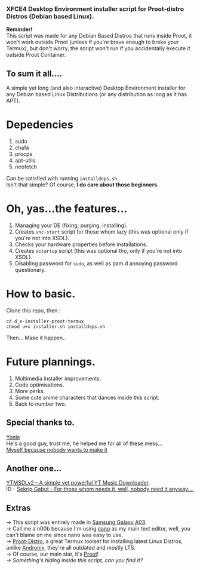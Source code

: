 ### XFCE4 Desktop Environment installer script for Proot-distro Distros (Debian based Linux).

**Reminder!**<br/>
This script was made for any Debian Based Distros that runs inside Proot, it won't work outside Proot (unless if you're brave enough to broke your Termux), but don't worry, the script won't run if you accidentally execute it outside Proot Container.

## To sum it all....
A simple yet long (and also interactive) Desktop Environment installer for any Debian based Linux Distributions (or any distribution as long as it has APT).

# Depedencies

1. sudo
2. chafa
3. procps
4. apt-utils
5. neofetch

Can be satisfied with running `installdeps.sh`.<br/>
Isn't that simple? Of course, **I do care about those beginners.**
# Oh, yas...the features...
1. Managing your DE (fixing, purging, installing).
2. Creates `vnc-start` script for those whom lazy (this was optional only if you're not into XSDL).
3. Checks your hardware properties before installations.
4. Creates `xstartup` script (this was optional tho, only if you're not into XSDL).
5. Disabling password for `sudo`, as well as pam.d annoying password questionary.
# How to basic.
Clone this repo, then :
```
cd d_e-installer-proot-termux
chmod u+x installer.sh installdeps.sh
```
Then... Make it happen..
# Future plannings.
1. Multimedia installer improvements.
2. Code optimisations.
3. More perks.
4. Some cute anime characters that dances inside this script.
5. Back to number two.
## Special thanks to.
[Yonle](https://github.com/Yonle)<br/>
He's a good guy, trust me, he helped me for all of these mess...<br/>
[Myself because nobody wants to make it](https://github.com/datbadwolf97)
## Another one...
[YTMSDLv2 - A simple yet powerful YT Music Downloader](https://github.com/datbadwolf97/YTMSDLv2).<br/>
ID - [Sekrip Gabut - For those whom needs it, well, nobody need it anyway....](https://github.com/datbadwolf97/skrip-gabut)

## Extras

→ This script was entirely made in [Samsung Galaxy A03](https://www.gsmarena.com/samsung_galaxy_a03-11244.php).<br/>
→ Call me a n00b because I'm using [nano](https://www.nano-editor.org/) as my main text editor, well, you can't blame on me since nano was easy to use.<br/>
→ [Proot-Distro](https://github.com/termux/proot-distro), a great Termux toolset for installing latest Linux Distros, unlike [Andronix](https://github.com/AndronixApp/AndronixOrigin), they're all outdated and mostly LTS.<br/>
→ Of course, our main star, it's [Proot](https://github.com/termux/proot)!<br/>
→ *Something's hiding inside this script, can you find it?*

